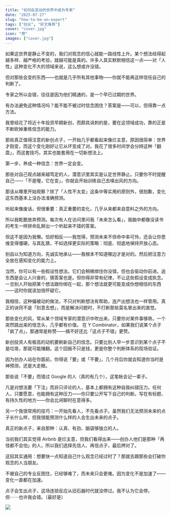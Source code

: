 ```yaml
---
title: "如何在变动的世界中成为专家"
date: "2025-07-27"
slug: "how-to-be-an-expert"
tags: ["创业", "好文推荐"]
cover: "cover.jpg"
icon: "😎"
images: ["cover.jpg"]
---
```

如果这世界是静止不变的，我们对观念的信心就能一路线性上升。某个想法经得起越多样、越严格的考验，就越可能是真的。许多人其实默默相信这一点——对「人性」这种变化不大的领域来说，这么想或许没错。



但对那些会变的东西——也就是几乎所有其他事物——你就不能再这样信任自己的判断了。



专家之所以会错，往往是因为他们精通的，是一个早已过期的世界。



有办法避免这种情况吗？能不能不被过时信念困住？答案是——可以，但得靠一点方法。



我曾经花了将近十年投资早期新创，而颇具讽刺的是，要在这领域成功，靠的正是不断砍掉重练信念的能力。



那些真正值得注意的新创点子，一开始几乎都看起来像烂主意，原因很简单：世界才刚变，而这个变化刚好让它从坏变成了对。我花了很多时间学会分辨这种「翻盘」，而这套技巧，其实也能套用在一切新想法上。



第一步，养成一种信念：世界一定会变。



那些对自己观点越来越笃定的人，潜意识里其实是认定世界静止。只要你不时提醒自己——「不是喔，它在变」，你就会开始训练自己去嗅出风的方向。



那该从哪里开始观察？除了「人性不太变」这条中等实用的原则外，很抱歉，变化这东西基本上没办法准确预测。



听起来像废话，但很重要：真正重要的变化，几乎从来都来自意料之外的方向。



所以我乾脆放弃预测。每次有人在访问里问我「未来怎么看」，我脑中都像没读书的考生一样拼命乱掰出一个听起来不错的答案。



但这不是因为我懒。恰好相反——我觉得，预测未来不但命中率可怜，还会让你思维变得僵硬。与其乱猜，不如选择更实际的策略：彻底、彻底地保持开放心态。



别自以为知道方向，先诚实地承认——我根本不知道哪边才是对的。然后把注意力全放在感知变化的能力上。



当然，你可以有一些假设性想法。它们会稍微绑住你没错，但也会驱动你前进。追东西是会让人兴奋的，猜答案也是。但你得非常有纪律，不让这些假设变成执念。
一旦别人开始把某个想法跟你绑在一起，那个想法就更可能变成你想相信的东西——这时你就该加倍怀疑它。



我相信，这种偏被动的做法，不只对判断想法有帮助，连产出想法也一样管用。真正的诀窍不是「刻意去想」，而是解决问题时，不打断那些莫名冒出来的直觉。



那些变化的风，常从某个领域专家的潜意识中吹出来。只要你对某件事够熟，一个突然跳出来的怪念头，几乎都有价值。
在 Y Combinator，如果我们说某个点子「疯了点」，那通常是称赞——搞不好还比「这点子不错」更赞。



新创投资人有极高的动机要刷新自己的信念。只要比别人早一步意识到某个点子不是垃圾，那就可能赚翻。这个回报不只是钱，更是你整个判断体系的现场验证。



因为创办人站在你面前，你得说「要」或「不要」，几个月后你就会知道你当时是神预测，还是大走眼。



那些说「不要」而错过 Google 的人（真的有几个），这笔帐会记一辈子。



凡是对想法要「下注」而非只评论的人，基本上都拥有这种自我纠错压力。任何人，只要愿意，也能拥有这种压力——你只要公开写下自己的判断。写在有标题、有持久性的地方——你会比闲聊时在意得多。



另一个我很常用的技巧：一开始先看人，不先看点子。虽然我们无法预测未来的点子长什么样，但我很能预测什么样的人会生出未来的点子。



真正的新点子，来自那种：认真、有劲、脑袋够独立的人。



当初我们其实觉得 Airbnb 是烂主意，但我们看得出来——创办人他们是那种「再怪都不会怕」的人，所以我们选择先信人、再信点子，最后押对了。



这招其实通用：想要快一点知道自己什么观念已经过时了？那就去跟那些会打破你观念的人当朋友。



不被自己的专业反困住，已经够难了，而未来只会更难。因为变化不是加速了——变化一直都在加速。



点子会生出点子，这场连锁反应从旧石器时代就没停过。我不认为它会停。
但⋯⋯也许我会错。（最好是）




![](https://prod-files-secure.s3.us-west-2.amazonaws.com/112d0858-5090-4d34-a606-b75eb8d65fd2/46476355-9cf3-4e99-9b7a-3531bc426380/1000202064.png?X-Amz-Algorithm=AWS4-HMAC-SHA256&X-Amz-Content-Sha256=UNSIGNED-PAYLOAD&X-Amz-Credential=ASIAZI2LB466ZDQCS2UO%2F20250922%2Fus-west-2%2Fs3%2Faws4_request&X-Amz-Date=20250922T214308Z&X-Amz-Expires=3600&X-Amz-Security-Token=IQoJb3JpZ2luX2VjEK7%2F%2F%2F%2F%2F%2F%2F%2F%2F%2FwEaCXVzLXdlc3QtMiJGMEQCIDtskkEqwI%2BQubwqN7Tbxa2QZAcTe1daK8f9SJUoB0RPAiBolk4TngSC1oK6tU9HXNpizmpuIrSO4rl71b4DN5P9FSr%2FAwg3EAAaDDYzNzQyMzE4MzgwNSIMtS5qD18kRkogM9dAKtwDQ1%2BN8Kge2dO9E3UQXMA%2BhuJbK2hbSxbz95T76%2F5fheQrHGtZMB4mu%2B%2Bikhiw3r%2Be0%2FMQGOlCegnZU1WUi4exGFnd%2FM%2Fie6WUQHrpV6flmuF%2BDmy14b5fLCr76nUnWQDzCuKCKWw8rmW2G%2Bv0b2j9jmZ74joW2T8l44rmLfCRNO8bmXv%2FgkSyKc2Q04reOUmRdCwqXjucsYoyybJQIF5H4Nl1Ekmyw0A%2BIa%2BiD43%2FD3snl%2Be6mOqVwKyME%2F5cNpCq13K4LFZZ0GgM9RIbXJgVe1r3Ri8S8YHOm1I6xl22HPcmLp9c9vA7%2BxZzZ8oNnDpS8fFxPeDduQ%2FUxao8DHlXX%2FyMn58eIObu9egEVESsVM%2FuykmtHqWLX8A7QoeB%2F9XOYMoTXK8u13kwe3q2oeyiJDPQ235Rzg8k%2B2FTzKS112z4TXWRvzjcrB2tLIwz2ngMwYATrf3oKzt4XpoTs04XTAn749L0rvM9jOxpcX0WnNfUSrWcYMbrELROUJcfAxF%2FH52xsS1STndkPvqMRcbZaFzeyqJ9OUZVcCG8RmAwSiCSKvihHBjr7JPN98pWX3U4%2B08qF0ZDOQElNKZaZVW9iCha86C4vE3I%2Fgx7Aam1j%2Fm10tHlDI90YWKsgPYwy%2F%2FGxgY6pgHg2%2BDsb4JTJPNs9cBSGs1COCKmwCTuGGAc%2BHjHFXqRNAt%2FAd0dDSPtJdmfAJwPrJY2xzycUcQo411NISeZtgPH9km8b%2F4nqO%2F9zO70YUTkmrNbry8FIowZMMZg919Ke%2Bb2VTMSacJfvvzJmYHUmHk%2FYt5voHjW5UAO%2B5Z0NTfCKbng3zidJOEI50H7gIIhU1q0Qt6MApYGKAhKC38znbXcWyLeoG4I&X-Amz-Signature=e22ee2418f3735d5fe6432d473f3867b63178db12a1ed37575209a085761a01f&X-Amz-SignedHeaders=host&x-amz-checksum-mode=ENABLED&x-id=GetObject)

